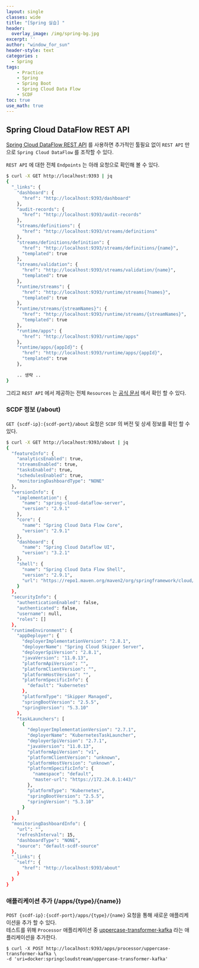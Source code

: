 ```yaml
--- 
layout: single
classes: wide
title: "[Spring 실습] "
header:
  overlay_image: /img/spring-bg.jpg
excerpt: ''
author: "window_for_sun"
header-style: text
categories :
  - Spring
tags:
    - Practice
    - Spring
    - Spring Boot
    - Spring Cloud Data Flow
    - SCDF
toc: true
use_math: true
---  
```


## Spring Cloud DataFlow REST API
[Spring Cloud DataFlow REST API](https://docs.spring.io/spring-cloud-dataflow/docs/2.10.3/reference/htmlsingle/#api-guide) 
를 사용하면 추가적인 툴필요 없이 `REST API` 만으로 `Spring Cloud DataFlow` 를 조작할 수 있다.  

`REST API` 에 대한 전체 `Endpoints` 는 아래 요청으로 확인해 볼 수 있다.  

```bash
$ curl -X GET http://localhost:9393 | jq
{
  "_links": {
    "dashboard": {
      "href": "http://localhost:9393/dashboard"
    },
    "audit-records": {
      "href": "http://localhost:9393/audit-records"
    },
    "streams/definitions": {
      "href": "http://localhost:9393/streams/definitions"
    },
    "streams/definitions/definition": {
      "href": "http://localhost:9393/streams/definitions/{name}",
      "templated": true
    },
    "streams/validation": {
      "href": "http://localhost:9393/streams/validation/{name}",
      "templated": true
    },
    "runtime/streams": {
      "href": "http://localhost:9393/runtime/streams{?names}",
      "templated": true
    },
    "runtime/streams/{streamNames}": {
      "href": "http://localhost:9393/runtime/streams/{streamNames}",
      "templated": true
    },
    "runtime/apps": {
      "href": "http://localhost:9393/runtime/apps"
    },
    "runtime/apps/{appId}": {
      "href": "http://localhost:9393/runtime/apps/{appId}",
      "templated": true
    },
    
    .. 생략 ..
}
```  

그리고 `REST API` 에서 제공하는 전체 `Resources` 는 [공식 문서](https://docs.spring.io/spring-cloud-dataflow/docs/2.10.3/reference/htmlsingle/#api-guide-resources)
에서 확인 할 수 있다.  

### SCDF 정보 (/about)

`GET {scdf-ip}:{scdf-port}/about` 요청은 `SCDF` 의 버전 및 상세 정보를 확인 할 수 있다.  

```bash
$ curl -X GET http://localhost:9393/about | jq
{
  "featureInfo": {
    "analyticsEnabled": true,
    "streamsEnabled": true,
    "tasksEnabled": true,
    "schedulesEnabled": true,
    "monitoringDashboardType": "NONE"
  },
  "versionInfo": {
    "implementation": {
      "name": "spring-cloud-dataflow-server",
      "version": "2.9.1"
    },
    "core": {
      "name": "Spring Cloud Data Flow Core",
      "version": "2.9.1"
    },
    "dashboard": {
      "name": "Spring Cloud Dataflow UI",
      "version": "3.2.1"
    },
    "shell": {
      "name": "Spring Cloud Data Flow Shell",
      "version": "2.9.1",
      "url": "https://repo1.maven.org/maven2/org/springframework/cloud/spring-cloud-dataflow-shell/2.9.1/spring-cloud-dataflow-shell-2.9.1.jar"
    }
  },
  "securityInfo": {
    "authenticationEnabled": false,
    "authenticated": false,
    "username": null,
    "roles": []
  },
  "runtimeEnvironment": {
    "appDeployer": {
      "deployerImplementationVersion": "2.8.1",
      "deployerName": "Spring Cloud Skipper Server",
      "deployerSpiVersion": "2.8.1",
      "javaVersion": "11.0.13",
      "platformApiVersion": "",
      "platformClientVersion": "",
      "platformHostVersion": "",
      "platformSpecificInfo": {
        "default": "kubernetes"
      },
      "platformType": "Skipper Managed",
      "springBootVersion": "2.5.5",
      "springVersion": "5.3.10"
    },
    "taskLaunchers": [
      {
        "deployerImplementationVersion": "2.7.1",
        "deployerName": "KubernetesTaskLauncher",
        "deployerSpiVersion": "2.7.1",
        "javaVersion": "11.0.13",
        "platformApiVersion": "v1",
        "platformClientVersion": "unknown",
        "platformHostVersion": "unknown",
        "platformSpecificInfo": {
          "namespace": "default",
          "master-url": "https://172.24.0.1:443/"
        },
        "platformType": "Kubernetes",
        "springBootVersion": "2.5.5",
        "springVersion": "5.3.10"
      }
    ]
  },
  "monitoringDashboardInfo": {
    "url": "",
    "refreshInterval": 15,
    "dashboardType": "NONE",
    "source": "default-scdf-source"
  },
  "_links": {
    "self": {
      "href": "http://localhost:9393/about"
    }
  }
}
```  

### 애플리케이션 추가 (/apps/{type}/{name})
`POST {scdf-ip}:{scdf-port}/apps/{type}/{name}` 요청을 통해 새로운 애플리케이션을 추가 할 수 있다.  
테스트를 위해 `Processor` 애플리케이션 중 [uppercase-transformer-kafka](https://hub.docker.com/r/springcloudstream/uppercase-transformer-kafka)
라는 애플리케이션을 추가한다.


```
$ curl -X POST http://localhost:9393/apps/processor/uppercase-transformer-kafka \
-d 'uri=docker:springcloudstream/uppercase-transformer-kafka'
```  
